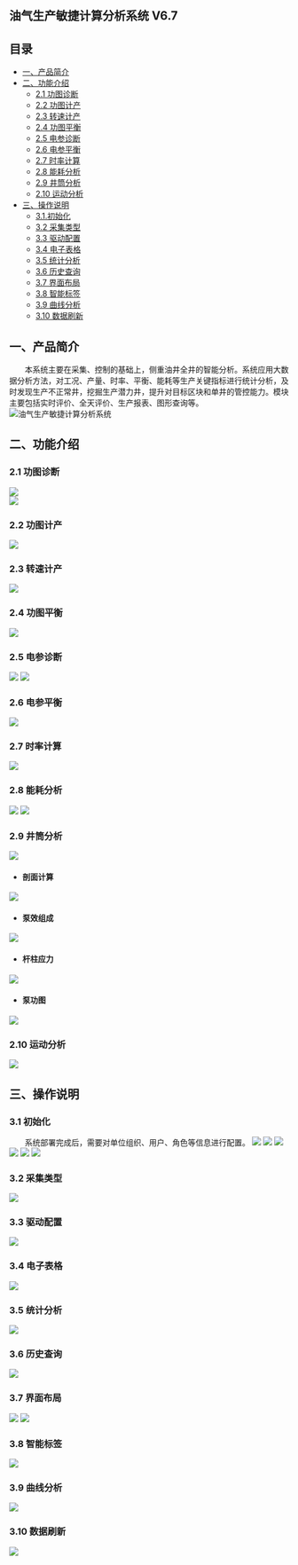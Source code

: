 ## 油气生产敏捷计算分析系统 V6.7  
## 目录
* [一、产品简介](#一产品简介)
* [二、功能介绍](#二功能介绍)
  * [2.1 功图诊断](#21-功图诊断)
  * [2.2 功图计产](#22-功图计产)
  * [2.3 转速计产](#23-转速计产)
  * [2.4 功图平衡](#24-功图平衡)
  * [2.5 电参诊断](#25-电参诊断)
  * [2.6 电参平衡](#26-电参平衡)
  * [2.7 时率计算](#27-时率计算)
  * [2.8 能耗分析](#28-能耗分析)
  * [2.9 井筒分析](#29-井筒分析)
  * [2.10 运动分析](#210-运动分析)
* [三、操作说明](#三操作说明)
  * [3.1.初始化](#31-初始化)
  * [3.2 采集类型](#32-采集类型)
  * [3.3 驱动配置](#33-驱动配置)
  * [3.4 电子表格](#34-电子表格)
  * [3.5 统计分析](#35-统计分析)
  * [3.6 历史查询](#36-历史查询)
  * [3.7 界面布局](#37-界面布局)
  * [3.8 智能标签](#38-智能标签)
  * [3.9 曲线分析](#39-曲线分析)
  * [3.10 数据刷新](#310-数据刷新)
## 一、产品简介
&emsp;&emsp;本系统主要在采集、控制的基础上，侧重油井全井的智能分析。系统应用大数据分析方法，对工况、产量、时率、平衡、能耗等生产关键指标进行统计分析，及时发现生产不正常井，挖掘生产潜力井，提升对目标区块和单井的管控能力。模块主要包括实时评价、全天评价、生产报表、图形查询等。  
![油气生产敏捷计算分析系统](https://github.com/AgileProduction/Information/blob/master/image/%E7%99%BB%E5%BD%95%E7%95%8C%E9%9D%A2.png?raw=true)
## 二、功能介绍
### 2.1 功图诊断
![](https://github.com/AgileProduction/Information/blob/master/image/01.png?raw=true)  
![](https://github.com/AgileProduction/Information/blob/master/image/02.png?raw=true)  
### 2.2 功图计产
![](https://github.com/AgileProduction/Information/blob/master/image/03.png?raw=true)
### 2.3 转速计产
![](https://github.com/AgileProduction/Information/blob/master/image/29.png?raw=true)
### 2.4 功图平衡
![](https://github.com/AgileProduction/Information/blob/master/image/30.png?raw=true)
### 2.5 电参诊断
![](https://github.com/AgileProduction/Information/blob/master/image/08.png?raw=true)
![](https://github.com/AgileProduction/Information/blob/master/image/09.png?raw=true)
### 2.6 电参平衡
![](https://github.com/AgileProduction/Information/blob/master/image/12.png?raw=true)
### 2.7 时率计算
![](https://github.com/AgileProduction/Information/blob/master/image/31.png?raw=true)
### 2.8 能耗分析
![](https://github.com/AgileProduction/Information/blob/master/image/11.png?raw=true)
![](https://github.com/AgileProduction/Information/blob/master/image/06.png?raw=true)
### 2.9 井筒分析
![](https://github.com/AgileProduction/Information/blob/master/image/32.png?raw=true)
- #### 剖面计算
![](https://github.com/AgileProduction/Information/blob/master/image/34.png?raw=true)
- #### 泵效组成
![](https://github.com/AgileProduction/Information/blob/master/image/04.png?raw=true)
- #### 杆柱应力
![](https://github.com/AgileProduction/Information/blob/master/image/05.png?raw=true)
- #### 泵功图
![](https://github.com/AgileProduction/Information/blob/master/image/07.png?raw=true)
### 2.10 运动分析
![](https://github.com/AgileProduction/Information/blob/master/image/33.png?raw=true)
## 三、操作说明
### 3.1 初始化
&emsp;&emsp;系统部署完成后，需要对单位组织、用户、角色等信息进行配置。
![](https://github.com/AgileProduction/Information/blob/master/image/13.png?raw=true)
![](https://github.com/AgileProduction/Information/blob/master/image/14.png?raw=true) 
![](https://github.com/AgileProduction/Information/blob/master/image/15.png?raw=true) 
![](https://github.com/AgileProduction/Information/blob/master/image/16.png?raw=true) 
![](https://github.com/AgileProduction/Information/blob/master/image/17.png?raw=true) 
![](https://github.com/AgileProduction/Information/blob/master/image/18.png?raw=true)
### 3.2 采集类型
![](https://github.com/AgileProduction/Information/blob/master/image/19.png?raw=true)
### 3.3 驱动配置
![](https://github.com/AgileProduction/Information/blob/master/image/20.png?raw=true) 
### 3.4 电子表格
![](https://github.com/AgileProduction/Information/blob/master/image/21.png?raw=true) 
### 3.5 统计分析
![](https://github.com/AgileProduction/Information/blob/master/image/22.png?raw=true) 
### 3.6 历史查询
![](https://github.com/AgileProduction/Information/blob/master/image/23.png?raw=true) 
### 3.7 界面布局
![](https://github.com/AgileProduction/Information/blob/master/image/24.png?raw=true) 
![](https://github.com/AgileProduction/Information/blob/master/image/25.png?raw=true)
### 3.8 智能标签
![](https://github.com/AgileProduction/Information/blob/master/image/26.png?raw=true) 
### 3.9 曲线分析
![](https://github.com/AgileProduction/Information/blob/master/image/27.png?raw=true)
### 3.10 数据刷新
![](https://github.com/AgileProduction/Information/blob/master/image/28.png?raw=true) 
